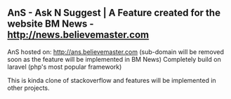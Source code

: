 ## AnS - Ask N Suggest | A Feature created for the website BM News - http://news.believemaster.com

AnS hosted on: http://ans.believemaster.com (sub-domain will be removed soon as the feature will be implemented in BM News)
Completely build on laravel (php's most popular framework)

This is kinda clone of stackoverflow and features will be implemented in other projects.
